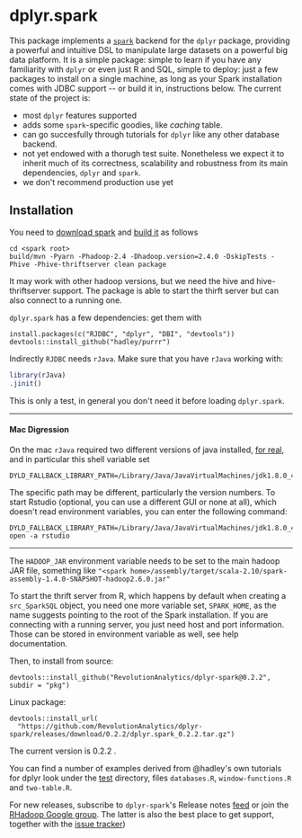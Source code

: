 


# dplyr.spark

This package implements a [`spark`](http://spark.apache.org/) backend for the `dplyr` package, providing a powerful and intuitive DSL to manipulate large datasets on a powerful big data platform.  It is a simple package: simple to learn if you have any familiarity with `dplyr` or even just R and SQL, simple to deploy: just a few packages to install on a single machine, as long as your Spark installation comes with JDBC support -- or build it in, instructions below.
The current state of the project is:
 - most `dplyr` features supported
 - adds some `spark`-specific goodies, like *caching* table.
 - can go succesfully through tutorials for `dplyr` like any other database backend. 
 - not yet endowed with a thorugh test suite. Nonetheless we expect it to inherit much of its correctness, scalability and robustness from its main dependencies, `dplyr` and `spark`.
 - we don't recommend production use yet

## Installation

You need to [download spark](https://spark.apache.org/downloads.html) and [build it](https://spark.apache.org/docs/latest/building-spark.html) as follows

```
cd <spark root>
build/mvn -Pyarn -Phadoop-2.4 -Dhadoop.version=2.4.0 -DskipTests -Phive -Phive-thriftserver clean package
```

It may work with other hadoop versions, but we need the hive and hive-thriftserver support. The package is able to start the thirft server but can also connect to a running one.

`dplyr.spark` has a few dependencies: get them with

```
install.packages(c("RJDBC", "dplyr", "DBI", "devtools"))
devtools::install_github("hadley/purrr")
```

Indirectly `RJDBC` needs `rJava`. Make sure that you have `rJava` working with:


```r
library(rJava)
.jinit()
```

This is only a test, in general you don't need it before loading `dplyr.spark`.

----------------

#### Mac Digression

On the mac `rJava` required two different versions of java installed, [for real](http://andrewgoldstone.com/blog/2015/02/03/rjava/), and in particular this shell variable set

```
DYLD_FALLBACK_LIBRARY_PATH=/Library/Java/JavaVirtualMachines/jdk1.8.0_45.jdk/Contents/Home/jre/lib/server/
```
The specific path may be different, particularly the version numbers. To start Rstudio (optional, you can use a different GUI or none at all), which doesn't read environment variables, you can enter the following command:
```
DYLD_FALLBACK_LIBRARY_PATH=/Library/Java/JavaVirtualMachines/jdk1.8.0_45.jdk/Contents/Home/jre/lib/server/ open -a rstudio
```
----------------

The `HADOOP_JAR` environment variable needs to be set to the main hadoop JAR file, something like `"<spark home>/assembly/target/scala-2.10/spark-assembly-1.4.0-SNAPSHOT-hadoop2.6.0.jar"` 

To start the thrift server from R, which happens by default when creating a `src_SparkSQL` object, you need one more variable set, `SPARK_HOME`, as the name suggests pointing to the root of the Spark installation. If you are connecting with a running server, you just need host and port information. Those can be stored in environment variable as well, see help documentation.




Then, to install from source:


```
devtools::install_github("RevolutionAnalytics/dplyr-spark@0.2.2", subdir = "pkg")
```

Linux package:


```
devtools::install_url(
  "https://github.com/RevolutionAnalytics/dplyr-spark/releases/download/0.2.2/dplyr.spark_0.2.2.tar.gz")
```

<!-- 
A windows package will be added in the near future.

Windows package:


```
install_url(
  "https://github.com/RevolutionAnalytics/dplyr-spark/releases/download/0.2.2/dplyr.spark_0.2.2.zip")
```

-->

The current version is 0.2.2 .

You can find a number of examples derived from @hadley's own tutorials for dplyr look under the [test](https://github.com/RevolutionAnalytics/dplyr-spark/tree/master/pkg/tests) directory, files `databases.R`, `window-functions.R` and `two-table.R`.

For new releases, subscribe to `dplyr-spark`'s Release notes [feed](https://github.com/RevolutionAnalytics/dplyr.spark/releases.atom) or join the [RHadoop Google group](https://groups.google.com/forum/#!forum/rhadoop). The latter is also the best place to get support, together with the [issue tracker](http://github.com/RevolutionAnalytics/dplyr.spark/issues))

